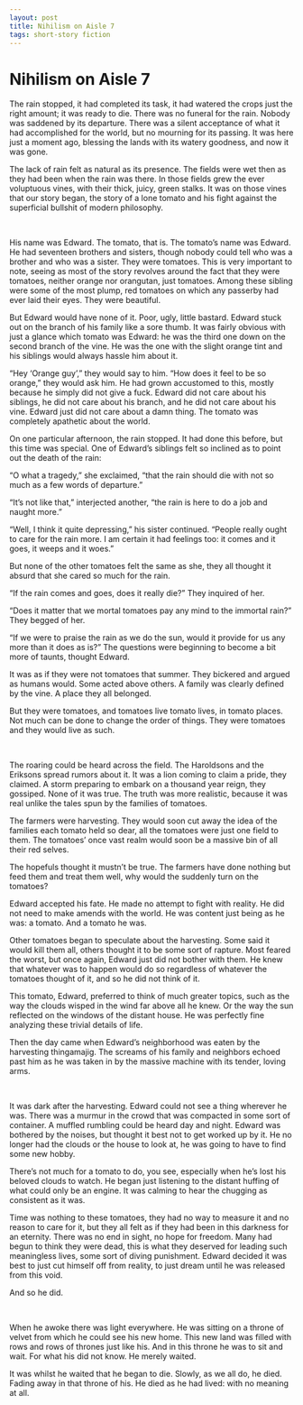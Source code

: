 ```yaml
---
layout: post
title: Nihilism on Aisle 7
tags: short-story fiction
---
```


# Nihilism on Aisle 7

The rain stopped, it had completed its task, it had watered the crops just the
right amount; it was ready to die. There was no funeral for the rain. Nobody was
saddened by its departure. There was a silent acceptance of what it had
accomplished for the world, but no mourning for its passing. It was here just a
moment ago, blessing the lands with its watery goodness, and now it was gone.

The lack of rain felt as natural as its presence. The fields were wet then as
they had been when the rain was there. In those fields grew the ever voluptuous
vines, with their thick, juicy, green stalks. It was on those vines that our
story began, the story of a lone tomato and his fight against the superficial
bullshit of modern philosophy.

<br>

His name was Edward. The tomato, that is. The tomato’s name was Edward. He had
seventeen brothers and sisters, though nobody could tell who was a brother and
who was a sister. They were tomatoes. This is very important to note, seeing as
most of the story revolves around the fact that they were tomatoes, neither
orange nor orangutan, just tomatoes. Among these sibling were some of the most
plump, red tomatoes on which any passerby had ever laid their eyes. They were
beautiful.

But Edward would have none of it. Poor, ugly, little bastard. Edward stuck out
on the branch of his family like a sore thumb. It was fairly obvious with just a
glance which tomato was Edward: he was the third one down on the second branch
of the vine. He was the one with the slight orange tint and his siblings would
always hassle him about it.

“Hey ‘Orange guy’,” they would say to him. “How does it feel to be so orange,”
they would ask him. He had grown accustomed to this, mostly because he simply
did not give a fuck. Edward did not care about his siblings, he did not care
about his branch, and he did not care about his vine. Edward just did not care
about a damn thing. The tomato was completely apathetic about the world.

On one particular afternoon, the rain stopped. It had done this before, but this
time was special. One of Edward’s siblings felt so inclined as to point out the
death of the rain:

“O what a tragedy,” she exclaimed, “that the rain should die with not so much as
a few words of departure.”

“It’s not like that,” interjected another, “the rain is here to do a job and
naught more.”

“Well, I think it quite depressing,” his sister continued. “People really ought
to care for the rain more. I am certain it had feelings too: it comes and it
goes, it weeps and it woes.”

But none of the other tomatoes felt the same as she, they all thought it absurd
that she cared so much for the rain.

“If the rain comes and goes, does it really die?” They inquired of her.

“Does it matter that we mortal tomatoes pay any mind to the immortal rain?” They
begged of her.

“If we were to praise the rain as we do the sun, would it provide for us any
more than it does as is?” The questions were beginning to become a bit more of
taunts, thought Edward.

It was as if they were not tomatoes that summer. They bickered and argued as
humans would. Some acted above others. A family was clearly defined by the vine.
A place they all belonged.

But they were tomatoes, and tomatoes live tomato lives, in tomato places. Not
much can be done to change the order of things. They were tomatoes and they
would live as such.

<br>

The roaring could be heard across the field. The Haroldsons and the Eriksons
spread rumors about it. It was a lion coming to claim a pride, they claimed. A
storm preparing to embark on a thousand year reign, they gossiped. None of it
was true. The truth was more realistic, because it was real unlike the tales
spun by the families of tomatoes.

The farmers were harvesting. They would soon cut away the idea of the families
each tomato held so dear, all the tomatoes were just one field to them. The
tomatoes’ once vast realm would soon be a massive bin of all their red selves.

The hopefuls thought it mustn’t be true. The farmers have done nothing but feed
them and treat them well, why would the suddenly turn on the tomatoes?

Edward accepted his fate. He made no attempt to fight with reality. He did not
need to make amends with the world. He was content just being as he was: a
tomato. And a tomato he was.

Other tomatoes began to speculate about the harvesting. Some said it would kill
them all, others thought it to be some sort of rapture. Most feared the worst,
but once again, Edward just did not bother with them. He knew that whatever was
to happen would do so regardless of whatever the tomatoes thought of it, and so
he did not think of it.

This tomato, Edward, preferred to think of much greater topics, such as the way
the clouds wisped in the wind far above all he knew. Or the way the sun
reflected on the windows of the distant house. He was perfectly fine analyzing
these trivial details of life.

Then the day came when Edward’s neighborhood was eaten by the harvesting
thingamajig. The screams of his family and neighbors echoed past him as he was
taken in by the massive machine with its tender, loving arms.

<br>

It was dark after the harvesting. Edward could not see a thing wherever he was.
There was a murmur in the crowd that was compacted in some sort of container.
A muffled rumbling could be heard day and night. Edward was bothered by the
noises, but thought it best not to get worked up by it. He no longer had the
clouds or the house to look at, he was going to have to find some new hobby.

There’s not much for a tomato to do, you see, especially when he’s lost his
beloved clouds to watch. He began just listening to the distant huffing of what
could only be an engine. It was calming to hear the chugging as consistent as it
was.

Time was nothing to these tomatoes, they had no way to measure it and no reason
to care for it, but they all felt as if they had been in this darkness for an
eternity. There was no end in sight, no hope for freedom. Many had begun to
think they were dead, this is what they deserved for leading such meaningless
lives, some sort of diving punishment. Edward decided it was best to just cut
himself off from reality, to just dream until he was released from this void.

And so he did.

<br>

When he awoke there was light everywhere. He was sitting on a throne of velvet
from which he could see his new home. This new land was filled with rows and
rows of thrones just like his. And in this throne he was to sit and wait. For
what his did not know. He merely waited.

It was whilst he waited that he began to die. Slowly, as we all do, he died.
Fading away in that throne of his. He died as he had lived: with no meaning at
all.
